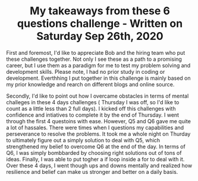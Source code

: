 <center><h1>My takeaways from these 6 questions challenge - Written on Saturday Sep 26th, 2020</h1></center>
<p>
  First and foremost, I'd like to appreciate Bob and the hiring team who put these challenges together. Not only I see these as a path to a promising career, but I use them as a paradigm for me to test my problem solving and development skills. Please note, I had no prior study in coding or development. Everthhing I put together in this challenge is mainly based on my prior knowledge and rearch on different blogs and online source.  
</p>
<p>
  Secondly, I'd like to point out how I overcame obstacles in terms of mental challeges in these 4 days challenges ( Thursday I was off, so I'd like to count as a little less than 2 full days). I kicked off this challenges with confidence and intiatives to complete it by the end of Thursday. I went through the first 4 questoins with ease. However, Q5 and Q6 gave me quite a lot of hassales. There were times when I questions my capabilities and perseverance to resolve the problems. It took me a whole night on Thurday to ultimately figure out a simply solution to deal with Q5, which strengthened my belief to overcome Q6 at the end of the day.
In terms of Q6, I was simply bombbarded by choosing right solutions out of tons of ideas. Finally, I was able to put togher a if loop inside a for to deal with it. Over these 4 days, I went though ups and downs mentally and realized how resilience and belief can make us stronger and better on a daily basis.  
</p>
